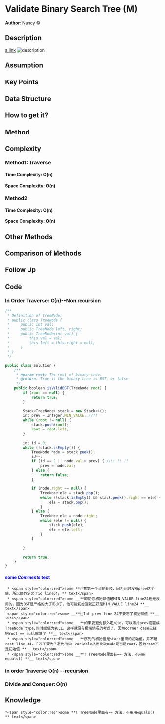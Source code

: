# Validate Binary Search Tree (M)

**Author**: Nancy
&copy;

## Description

[a link](https://www.lintcode.com/problem/validate-binary-search-tree/description
)
![description](https://github.com/goodgirl2017/leetcode-problems/blob/master/Images/validate-binary-search-tree.png)

## Assumption

## Key Points

## Data Structure

## How to get it?


## Method


## Complexity

### Method1: Traverse 

#### Time Complexity: O(n)


#### Space Complexity: O(n)


### Method2: 

#### Time Complexity: O(n)


#### Space Complexity: O(n)


## Other Methods

## Comparison of Methods

## Follow Up

## Code

### In Order Traverse: O(n)--Non recursion

```javascript class:"lineNo"
/**
 * Definition of TreeNode:
 * public class TreeNode {
 *     public int val;
 *     public TreeNode left, right;
 *     public TreeNode(int val) {
 *         this.val = val;
 *         this.left = this.right = null;
 *     }
 * }
 */

public class Solution {
    /**
     * @param root: The root of binary tree.
     * @return: True if the binary tree is BST, or false
     */
    public boolean isValidBST(TreeNode root) {
        if (root == null) {
            return true;
        }
        
        Stack<TreeNode> stack = new Stack<>();
        int prev = Integer.MIN_VALUE; //!!
        while (root != null) {
            stack.push(root);
            root = root.left;
        }
        
        int id = 0;
        while (!stack.isEmpty()) {
            TreeNode node = stack.peek();
            id++;
            if (id == 1 || node.val > prev) { //!! !! !!
                prev = node.val;
            } else {
                return false;
            }
            
            if (node.right == null) {
                TreeNode ele = stack.pop();
                while (!stack.isEmpty() && stack.peek().right == ele) {
                    ele = stack.pop();
                }
            } else {
                TreeNode ele = node.right;
                while (ele != null) {
                    stack.push(ele);
                    ele = ele.left;
                }
            }
            
        }
        
        return true;
    }
}
```

#### <span style="color:blue">some *Comments* text</span>
     * <span style="color:red">some **注意第一个点的比较，因为此时没有prev这个值，所以额外定义了id line34; ** text</span>
     * <span style="color:red">some __**即使你初始赋值是MIN_VALUE line24也是没用的，因为BST是严格的大于和小于，他可能初始值就正好是MIN_VALUE line24 **__ text</span>
     <span style="color:red">some __**注Int prev line 24不要忘了初始赋值 **__ text</span>
     * <span style="color:red">some __**如果要避免额外定义id，可以考虑prev设置成TreeNode type,同时赋值为NULL，这样就没有极端情况的考虑了，因为corner case已经把root == null解决了 **__ text</span>
     * <span style="color:red">some __**序列的初始值是stack里面的初始值，并不是root line 34，千万不要为了避免用id variable从而比较node是否是root，因为root不是初始值 **__ text</span>
     * <span style="color:red">some __**! TreeNode里面有== 方法，不用用equals() **__ text</span>

### In order Traverse O(n) --recursion



### Divide and Conquer: O(n)


## Knowledge
	*<span style="color:red">some **! TreeNode里面有== 方法，不用用equals() ** text</span>




